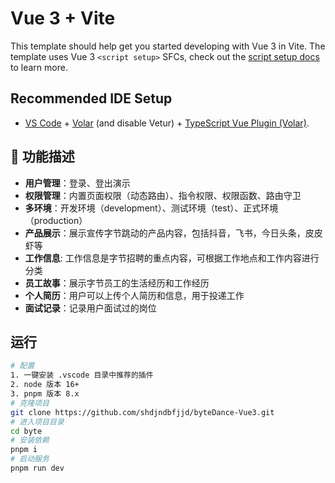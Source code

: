 # Vue 3 + Vite

This template should help get you started developing with Vue 3 in Vite. The template uses Vue 3 `<script setup>` SFCs, check out the [script setup docs](https://v3.vuejs.org/api/sfc-script-setup.html#sfc-script-setup) to learn more.

## Recommended IDE Setup

- [VS Code](https://code.visualstudio.com/) + [Volar](https://marketplace.visualstudio.com/items?itemName=Vue.volar) (and disable Vetur) + [TypeScript Vue Plugin (Volar)](https://marketplace.visualstudio.com/items?itemName=Vue.vscode-typescript-vue-plugin).


## 🚀 功能描述
- **用户管理**：登录、登出演示
- **权限管理**：内置页面权限（动态路由）、指令权限、权限函数、路由守卫
- **多环境**：开发环境（development）、测试环境（test）、正式环境（production）
- **产品展示**：展示宣传字节跳动的产品内容，包括抖音，飞书，今日头条，皮皮虾等
- **工作信息**: 工作信息是字节招聘的重点内容，可根据工作地点和工作内容进行分类
- **员工故事**：展示字节员工的生活经历和工作经历
- **个人简历**：用户可以上传个人简历和信息，用于投递工作
- **面试记录**：记录用户面试过的岗位


## 运行

```bash
# 配置
1. 一键安装 .vscode 目录中推荐的插件
2. node 版本 16+
3. pnpm 版本 8.x
# 克隆项目
git clone https://github.com/shdjndbfjjd/byteDance-Vue3.git
# 进入项目目录
cd byte
# 安装依赖
pnpm i
# 启动服务
pnpm run dev
```
